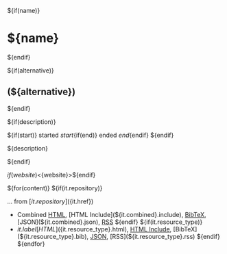 
${if(name)}
# ${name} 
${endif}

${if(alternative)}
## (${alternative})
${endif}


${if(description)}

${if(start)}
started ${start}${if(end)} ended ${end}${endif}
${endif}

${description}

${endif}

${if(website)}<${website}>${endif}

${for(content)}
${if(it.repository)}

... from [${it.repository}](${it.href})

- Combined [HTML](${it.combined}.html), [HTML Include](${it.combined}.include), [BibTeX](${it.combined}.bib), [JSON](${it.combined}.json), [RSS](${it.combined}.rss)
${endif}
${if(it.resource_type)}
- ${it.label} [HTML](${it.resource_type}.html), [HTML Include](${it.resource_type}.include), [BibTeX](${it.resource_type}.bib), [JSON](${it.resource_type}.json), [RSS](${it.resource_type}.rss)
${endif}
${endfor}


